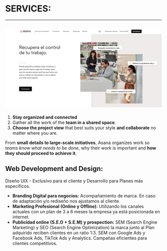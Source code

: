 # SERVICES:

---

## [![ASANA HOMEPAGE](../assets/asana-homepage.png)](https://asana.com)

1. **Stay organized and connected**
2. Gather all the work of the **team in a shared space**.
3. **Choose the project view** that best suits your style **and collaborate** no matter where you are.

From **small details to large-scale initiatives**, Asana organizes work so _teams know what needs to be done_, why their work is important and **how they should proceed to achieve it**.

## Web Development and Design:

Diseño UIX - Exclusivo para el cliente y Desarrollo para Planes más específicos.

- **Branding Digital para negocios:**
  Acompañamiento de marca. En caso de adaptación y/o rediseño nos ajustamos al cliente.
- **Marketing Profesional (Online y Offline):**
  Utilizando los canales actuales con un plan de 3 a 6 meses la empresa ya está posicionada en internet.
- **Publicidad online (S.E.O + S.E.M) y prospection:**
  SEM (Search Engine Marketing) y SEO (Search Engine Optimization) la marca junto al Plan adquirido reciben clientes en un ratio 1:3. SEM con Google Ads y Facebook Ads, TikTok Ads y Analytics. Campañas eficientes para clientes competitivos.
